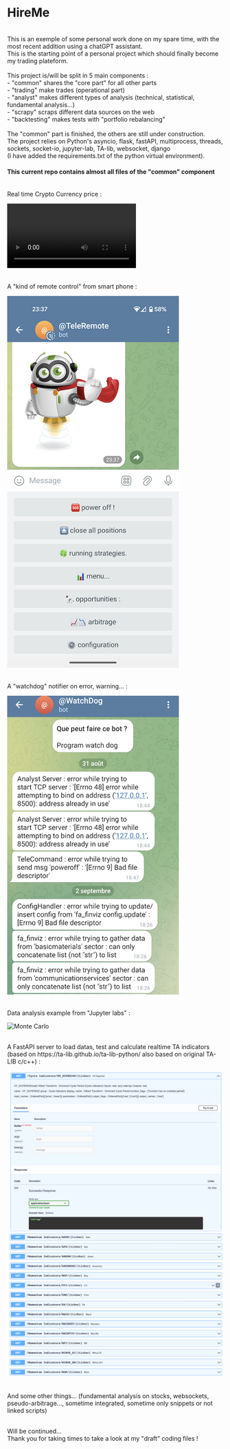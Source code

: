 # HireMe

<br>
This is an exemple of some personal work done on my spare time, with the most recent addition using a chatGPT assistant. <br>
This is the starting point of a personal project which should finally become my trading plateform.
<br><br>
This project is/will be split in 5 main components :<br>
       - "common" shares the "core part" for all other parts <br>
       - "trading" make trades (operational part) <br>
       - "analyst" makes different types of analysis (technical, statistical, fundamental analysis...) <br>
       - "scrapy" scraps different data sources on the web <br>
       - "backtesting" makes tests with "portfolio rebalancing" <br>

<br>
The "common" part is finished, the others are still under construction.<br>                                                                             
The project relies on Python's asyncio, flask, fastAPI, multiprocess, threads, sockets, socket-io, jupyter-lab, TA-lib, websocket, django <br>
(I have added the requirements.txt of the python virtual environment).

<br>

<h4>This current repo contains almost all  files of the "common" component </h4>

<br>
Real time Crypto Currency price :

![Real Time Crypto](crypto.mp4)


<br> 
A "kind of remote control" from smart phone :

![Remote App Telegram](WithoutDynDNS.png)

<br> 
A "watchdog" notifier on error, warning... :

![Notifs](Notifs.png)

<br>
Data analysis example from "Jupyter labs" : 

![Monte Carlo](MonteCarlo.ipynb)

<br>
A FastAPI server to load datas, test and calculate realtime TA indicators (based on https://ta-lib.github.io/ta-lib-python/ also based on original TA-LIB c/c++) :

![FastAPI1](fastAPI1.png)
![FastAPI2](fastAPI2.png)



<br>
And some other things... (fundamental analysis on stocks, websockets, pseudo-arbitrage..., sometime integrated, sometime only snippets or not linked scripts)<br><br>

Will be continued...<br>
Thank you for taking times to take a look at my "draft" coding files !<br>


